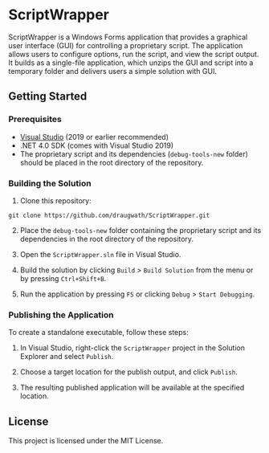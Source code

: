 # ScriptWrapper

ScriptWrapper is a Windows Forms application that provides a graphical user interface (GUI) for controlling a proprietary script. The application allows users to configure options, run the script, and view the script output. It builds as a single-file application, which unzips the GUI and script into a temporary folder and delivers users a simple solution with GUI.

## Getting Started

### Prerequisites

- [Visual Studio](https://visualstudio.microsoft.com/downloads/) (2019 or earlier recommended)
- .NET 4.0 SDK (comes with Visual Studio 2019)
- The proprietary script and its dependencies (```debug-tools-new``` folder) should be placed in the root directory of the repository.

### Building the Solution

1. Clone this repository:

```
git clone https://github.com/draugwath/ScriptWrapper.git
```

2. Place the `debug-tools-new` folder containing the proprietary script and its dependencies in the root directory of the repository.

3. Open the `ScriptWrapper.sln` file in Visual Studio.

4. Build the solution by clicking `Build` > `Build Solution` from the menu or by pressing `Ctrl+Shift+B`.

5. Run the application by pressing `F5` or clicking `Debug` > `Start Debugging`.

### Publishing the Application

To create a standalone executable, follow these steps:

1. In Visual Studio, right-click the `ScriptWrapper` project in the Solution Explorer and select `Publish`.

2. Choose a target location for the publish output, and click `Publish`.

3. The resulting published application will be available at the specified location.

## License

This project is licensed under the MIT License.

